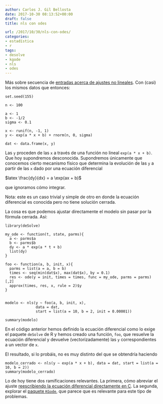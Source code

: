 ```yaml
---
author: Carlos J. Gil Bellosta
date: 2017-10-30 08:13:52+00:00
draft: false
title: nls con odes

url: /2017/10/30/nls-con-odes/
categories:
- estadística
- r
tags:
- desolve
- kgode
- nls
- odes
---
```


Más sobre secuencia de [entradas acerca de ajustes no lineales](https://www.datanalytics.com/2017/10/16/modelos-no-lineales-directos-e-inversos/). Con (casi) los mismos datos que entonces:




    set.seed(155)

    n <- 100

    a <- 1
    b <- -1/2
    sigma <- 0.1

    x <- runif(n, -1, 1)
    y <- exp(a * x + b) + rnorm(n, 0, sigma)

    dat <- data.frame(x, y)




Las `y` proceden de las `x` a través de una función no lineal `exp(a * x + b)`. Que hoy supondremos desconocida. Supondremos únicamente que conocemos cierto mecanismo físico que determina la evolución de las `y` a partir de las `x` dado por una ecuación diferencial



$latex \frac{dy}{dx} = a \exp(ax + b)$



que ignoramos cómo integrar.

Nota: este es un caso trivial y simple de otro en donde la ecuación diferencial es conocida pero no tiene solución cerrada.

La cosa es que podemos ajustar directamente el modelo sin pasar por la fórmula cerrada. Así:




    library(deSolve)

    my_ode <- function(t, state, parms){
      a <- parms$a
      b <- parms$b
      dy <- a * exp(a * t + b)
      list(dy)
    }

    foo <- function(a, b, init, x){
      parms = list(a = a, b = b)
      times <- seq(min(dat$x), max(dat$x), by = 0.1)
      res <- ode(y = init, times = times, func = my_ode, parms = parms)[,2]
      approx(times, res, x, rule = 2)$y
    }


    modelo <- nls(y ~ foo(a, b, init, x),
                  data = dat,
                  start = list(a = 10, b = 2, init = 0.00001))

    summary(modelo)




En el código anterior hemos definido la ecuación diferencial como lo exige el paquete `deSolve` de R y hemos creado una función, `foo`, que resuelve la ecuación diferencial y devuelve (vectorizadamente) las `y` correspondientes a un vector de `x`.

El resultado, si lo probáis, no es muy distinto del que se obtendría haciendo




    modelo_cerrado <- nls(y ~ exp(a * x + b), data = dat, start = list(a = 10, b = 2))
    summary(modelo_cerrado)




Lo de hoy tiene dos ramificaciones relevantes. La primera, cómo abreviar el ajuste [reescribiendo la ecuación diferencial directamente en C](https://cran.r-project.org/web/packages/deSolve/vignettes/compiledCode.pdf). La segunda, explorar el [paquete `KGode`](https://cran.r-project.org/web/packages/KGode/index.html), que parece que es relevante para este tipo de problemas.




